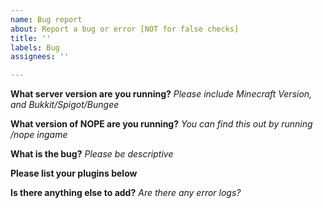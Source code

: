 ```yaml
---
name: Bug report
about: Report a bug or error [NOT for false checks]
title: ''
labels: Bug
assignees: ''

---
```


**What server version are you running?**
_Please include Minecraft Version, and Bukkit/Spigot/Bungee_

**What version of NOPE are you running?**
_You can find this out by running /nope ingame_

**What is the bug?**
_Please be descriptive_

**Please list your plugins below**

**Is there anything else to add?**
_Are there any error logs?_
